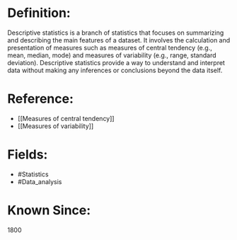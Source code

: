 

# Definition:
Descriptive statistics is a branch of statistics that focuses on summarizing and describing the main features of a dataset. It involves the calculation and presentation of measures such as measures of central tendency (e.g., mean, median, mode) and measures of variability (e.g., range, standard deviation). Descriptive statistics provide a way to understand and interpret data without making any inferences or conclusions beyond the data itself.

# Reference:
- [[Measures of central tendency]]
- [[Measures of variability]]

# Fields: 
- #Statistics
- #Data_analysis

# Known Since:
1800


